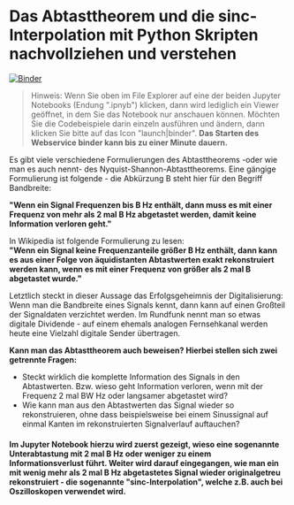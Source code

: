 # Das Abtasttheorem und die sinc-Interpolation mit Python Skripten nachvollziehen und verstehen  

[![Binder](https://mybinder.org/badge.svg)](https://mybinder.org/v2/gh/StefanMack/AbtastTheo/master)

> Hinweis: Wenn Sie oben im File Explorer auf eine der beiden Jupyter Notebooks (Endung ".ipnyb") klicken, dann wird lediglich ein Viewer geöffnet, in dem Sie das Notebook nur anschauen können. Möchten Sie die Codebeispiele darin einzeln ausführen und ändern, dann klicken Sie bitte auf das Icon "launch|binder". **Das Starten des Webservice binder kann bis zu einer Minute dauern.**


Es gibt viele verschiedene Formulierungen des Abtasttheorems -oder wie man es auch nennt- des Nyquist-Shannon-Abtasttheorems. Eine gängige Formulierung ist folgende - die Abkürzung B steht hier für den Begriff Bandbreite:

**"Wenn ein Signal Frequenzen bis B Hz enthält, dann muss es mit einer Frequenz von mehr als 2 mal B Hz abgetastet werden, damit keine Information verloren geht."**

In Wikipedia ist folgende Formulierung zu lesen:  
**"Wenn ein Signal keine Frequenzanteile größer B Hz enthält, dann kann es aus einer Folge von äquidistanten Abtastwerten exakt rekonstruiert werden kann, wenn es mit einer Frequenz von größer als 2 mal B abgetastet wurde."**  


Letztlich steckt in dieser Aussage das Erfolgsgeheimnis der Digitalisierung: Wenn man die Bandbreite eines Signals kennt, dann kann auf einen Großteil der Signaldaten verzichtet werden. Im Rundfunk nennt man so etwas digitale Dividende - auf einem ehemals analogen Fernsehkanal werden heute eine Vielzahl digitale Sender übertragen.

**Kann man das Abtasttheorem auch beweisen? Hierbei stellen sich zwei getrennte Fragen:**
* Steckt wirklich die komplette Information des Signals in den Abtastwerten. Bzw. wieso geht Information verloren, wenn mit der Frequenz 2 mal BW Hz oder langsamer abgetastet wird?
* Wie kann man aus den Abtastwerten das Signal wieder so rekonstruieren, ohne dass beispielsweise bei einem Sinussignal auf einmal Kanten im rekonstruierten Signalverlauf auftauchen?

#### Im Jupyter Notebook hierzu wird zuerst gezeigt, wieso eine sogenannte Unterabtastung mit 2 mal B Hz oder weniger zu einem Informationsverlust führt. Weiter wird darauf eingegangen, wie man ein mit wenig mehr als 2 mal B Hz abgetastetes Signal wieder originalgetreu rekonstruiert - die sogenannte "sinc-Interpolation", welche z.B. auch bei Oszilloskopen verwendet wird.
